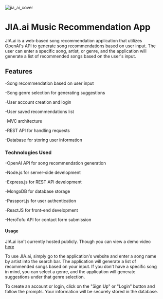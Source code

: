 ![jia_ai_cover](https://github.com/kenziebourn/Song-Recommender/assets/107959606/48510213-12a9-4a20-b75a-fe299dfb0fbb)

# JIA.ai Music Recommendation App

JIA.ai is a web-based song recommendation application that utilizes OpenAI's API to generate song recommendations based on user input. The user can enter a specific song, artist, or genre, and the application will generate a list of recommended songs based on the user's input.

## Features

-Song recommendation based on user input

-Song genre selection for generating suggestions

-User account creation and login

-User saved recommendations list

-MVC architecture

-REST API for handling requests

-Database for storing user information

### Technologies Used

-OpenAI API for song recommendation generation

-Node.js for server-side development

-Express.js for REST API development

-MongoDB for database storage

-Passport.js for user authentication

-ReactJS for front-end development

-HeroTofu API for contact form submission 

#### Usage
JIA.ai isn't currently hosted publicly. Though you can view a demo video [here](https://cdnapisec.kaltura.com/html5/html5lib/v2.97/mwEmbedFrame.php/p/391241/uiconf_id/22119142/entry_id/1_4cx2o6gr?wid=_391241&iframeembed=true&playerId=kaltura_player&entry_id=1_4cx2o6gr&flashvars[localizationCode]=en&amp;flashvars[sideBarContainer.plugin]=true&amp;flashvars[sideBarContainer.position]=left&amp;flashvars[sideBarContainer.clickToClose]=true&amp;flashvars[chapters.plugin]=true&amp;flashvars[chapters.layout]=vertical&amp;flashvars[chapters.thumbnailRotator]=false&amp;flashvars[streamSelector.plugin]=true&amp;flashvars[EmbedPlayer.SpinnerTarget]=videoHolder&amp;flashvars[dualScreen.plugin]=true&amp;flashvars[hotspots.plugin]=1&amp;flashvars[Kaltura.addCrossoriginToIframe]=true&amp;&wid=1_8bp0pb6c)

To use JIA.ai, simply go to the application's website and enter a song name by artist into the search bar. The application will generate a list of recommended songs based on your input. If you don't have a specific song in mind, you can select a genre, and the application will generate suggestions under that genre selection.

To create an account or login, click on the "Sign Up" or "Login" button and follow the prompts. Your information will be securely stored in the database.
